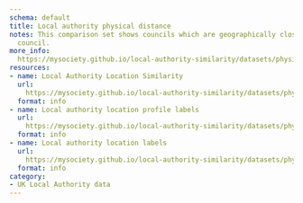 ```yaml
---
schema: default
title: Local authority physical distance
notes: This comparison set shows councils which are geographically close to the selected
  council.
more_info: 
  https://mysociety.github.io/local-authority-similarity/datasets/physical_distance/latest
resources:
- name: Local Authority Location Similarity
  url: 
    https://mysociety.github.io/local-authority-similarity/datasets/physical_distance/latest
  format: info
- name: Local authority location profile labels
  url: 
    https://mysociety.github.io/local-authority-similarity/datasets/physical_distance/latest
  format: info
- name: Local authority location labels
  url: 
    https://mysociety.github.io/local-authority-similarity/datasets/physical_distance/latest
  format: info
category:
- UK Local Authority data
---
```

